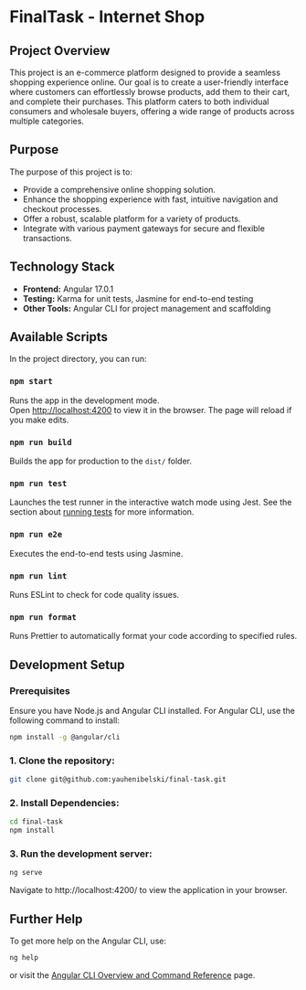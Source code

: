 # FinalTask - Internet Shop

## Project Overview

This project is an e-commerce platform designed to provide a seamless shopping experience online. Our goal is to create a user-friendly interface where customers can effortlessly browse products, add them to their cart, and complete their purchases. This platform caters to both individual consumers and wholesale buyers, offering a wide range of products across multiple categories.

## Purpose

The purpose of this project is to:

-   Provide a comprehensive online shopping solution.
-   Enhance the shopping experience with fast, intuitive navigation and checkout processes.
-   Offer a robust, scalable platform for a variety of products.
-   Integrate with various payment gateways for secure and flexible transactions.

## Technology Stack

-   **Frontend:** Angular 17.0.1
-   **Testing:** Karma for unit tests, Jasmine for end-to-end testing
-   **Other Tools:** Angular CLI for project management and scaffolding

## Available Scripts

In the project directory, you can run:

### `npm start`

Runs the app in the development mode.\
Open [http://localhost:4200](http://localhost:4200) to view it in the browser. The page will reload if you make edits.

### `npm run build`

Builds the app for production to the `dist/` folder.

### `npm run test`

Launches the test runner in the interactive watch mode using Jest. See the section about [running tests](https://jestjs.io/docs/en/getting-started) for more information.

### `npm run e2e`

Executes the end-to-end tests using Jasmine.

### `npm run lint`

Runs ESLint to check for code quality issues.

### `npm run format`

Runs Prettier to automatically format your code according to specified rules.

## Development Setup

### Prerequisites

Ensure you have Node.js and Angular CLI installed. For Angular CLI, use the following command to install:

```bash
npm install -g @angular/cli
```

### 1. Clone the repository:

```bash
git clone git@github.com:yauhenibelski/final-task.git
```

### 2. Install Dependencies:

```bash
cd final-task
npm install
```

### 3. Run the development server:

```bash
ng serve
```
Navigate to http://localhost:4200/ to view the application in your browser.

## Further Help
To get more help on the Angular CLI, use:
```bash
ng help
```
or visit the [Angular CLI Overview and Command Reference](https://angular.io/cli) page.